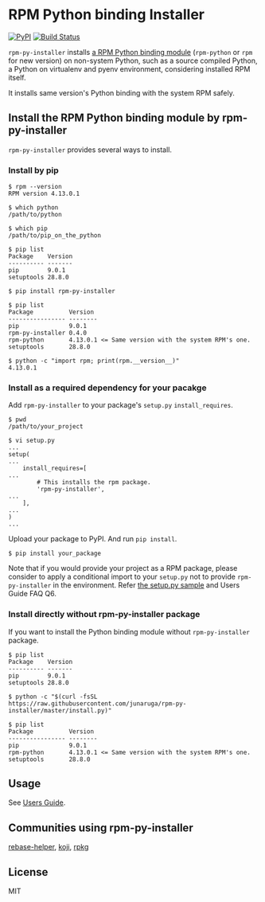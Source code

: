 # RPM Python binding Installer
[![PyPI](https://img.shields.io/pypi/v/rpm-py-installer.svg)](https://pypi.python.org/pypi/rpm-py-installer)
[![Build Status](https://travis-ci.org/junaruga/rpm-py-installer.svg?branch=master)](https://travis-ci.org/junaruga/rpm-py-installer)

`rpm-py-installer` installs [a RPM Python binding module](https://github.com/rpm-software-management/rpm/tree/master/python) (`rpm-python` or `rpm` for new version) on non-system Python, such as a source compiled Python, a Python on virtualenv and pyenv environment, considering installed RPM itself.

It installs same version's Python binding with the system RPM safely.

## Install the RPM Python binding module by rpm-py-installer

`rpm-py-installer` provides several ways to install.

### Install by pip

```
$ rpm --version
RPM version 4.13.0.1

$ which python
/path/to/python

$ which pip
/path/to/pip_on_the_python

$ pip list
Package    Version
---------- -------
pip        9.0.1
setuptools 28.8.0

$ pip install rpm-py-installer

$ pip list
Package          Version
---------------- --------
pip              9.0.1
rpm-py-installer 0.4.0
rpm-python       4.13.0.1 <= Same version with the system RPM's one.
setuptools       28.8.0

$ python -c "import rpm; print(rpm.__version__)"
4.13.0.1
```

### Install as a required dependency for your pacakge

Add `rpm-py-installer` to your package's `setup.py` `install_requires`.

```
$ pwd
/path/to/your_project

$ vi setup.py
...
setup(
...
    install_requires=[
...
        # This installs the rpm package.
        'rpm-py-installer',
...
    ],
...
)
...
```

Upload your package to PyPI.
And run `pip install`.

```
$ pip install your_package
```

Note that if you would provide your project as a RPM package, please consider to apply a conditional import to your `setup.py` not to provide `rpm-py-installer` in the environment. Refer [the setup.py sample](/tests/sample/setup.py) and Users Guide FAQ Q6.


### Install directly without rpm-py-installer package

If you want to install the Python binding module without `rpm-py-installer` package.

```
$ pip list
Package    Version
---------- -------
pip        9.0.1
setuptools 28.8.0

$ python -c "$(curl -fsSL https://raw.githubusercontent.com/junaruga/rpm-py-installer/master/install.py)"

$ pip list
Package          Version
---------------- --------
pip              9.0.1
rpm-python       4.13.0.1 <= Same version with the system RPM's one.
setuptools       28.8.0
```

## Usage

See [Users Guide](docs/users_guide.md).

## Communities using rpm-py-installer

[rebase-helper](https://github.com/rebase-helper/rebase-helper), [koji](https://pagure.io/koji), [rpkg](https://pagure.io/rpkg)

## License

MIT
